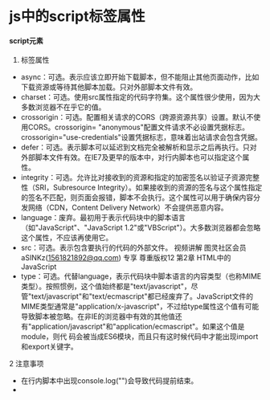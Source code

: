 # js中的script标签属性

#### script元素

1. 标签属性

- async：可选。表示应该立即开始下载脚本，但不能阻止其他页面动作，比如下载资源或等待其他脚本加载。只对外部脚本文件有效。 
- charset：可选。使用src属性指定的代码字符集。这个属性很少使用，因为大多数浏览器不在乎它的值。 
- crossorigin：可选。配置相关请求的CORS（跨源资源共享）设置。默认不使用CORS。crossorigin= "anonymous"配置文件请求不必设置凭据标志。crossorigin="use-credentials"设置凭据标志，意味着出站请求会包含凭据。
- defer：可选。表示脚本可以延迟到文档完全被解析和显示之后再执行。只对外部脚本文件有效。在IE7及更早的版本中，对行内脚本也可以指定这个属性。 
- integrity：可选。允许比对接收到的资源和指定的加密签名以验证子资源完整性（SRI，Subresource Integrity）。如果接收到的资源的签名与这个属性指定的签名不匹配，则页面会报错，脚本不会执行。这个属性可以用于确保内容分发网络（CDN，Content Delivery Network）不会提供恶意内容。 
- language：废弃。最初用于表示代码块中的脚本语言（如"JavaScript"、"JavaScript 1.2"或"VBScript"）。大多数浏览器都会忽略这个属性，不应该再使用它。 
- src：可选。表示包含要执行的代码的外部文件。  视频讲解 图灵社区会员 aSINKz(1561821892@qq.com) 专享 尊重版权12 第2章 HTML中的JavaScript  
- type：可选。代替language，表示代码块中脚本语言的内容类型（也称MIME类型）。按照惯例，这个值始终都是"text/javascript"，尽管"text/javascript"和"text/ecmascript"都已经废弃了。JavaScript文件的MIME类型通常是"application/x-javascript"，不过给type属性这个值有可能导致脚本被忽略。在非IE的浏览器中有效的其他值还有"application/javascript"和"application/ecmascript"。如果这个值是module，则代 码会被当成ES6模块，而且只有这时候代码中才能出现import和export关键字。

2 注意事项

- 在行内脚本中出现console.log("</script>")会导致代码提前结束。
- <script src="example.js"/>在html中不能正常使用。在xhtml中可以。
- 在标签上引用外部资源，同时也再行内书写代码，这是行内代码不会执行。
- 为了保证加载js文件是预期的文件可以加入integrity属性。
- 执行顺序，从上到小依次执行，如果设置了defer和async就不一定了，后一个必须等到前一个解释完成才能继续开始解释。

2. 标签位置

- 应用js通常放在body最后，放置阻塞页面导致白屏。

2. 推迟执行脚本

- 设置defer后，浏览器会立即下载但是延迟执行，多个defer脚本第一个推迟的脚本会在第二个推迟的脚本之前执行，最好保证只有一个异步脚本，并且最好也放在页面body最下方,因为有些浏览器可能忽略这个属性，因为ie8之前不支持。

3. 异步执行脚本

- 多个异步脚本标记async，不能保证他们的加载次序，异步脚本不应该在加载期间修改dom。

4. 动态加载脚本

- 可以通过动态生成script标签加载js，该种方式相当于async标记，不过这种方式会导致性能降低，适用这种方式最好页面前面加入<link rel="preload" href="demo.js">进行预加载。

5. XHTML中的变化

- 必须指定type类型text/javascript，其中在xhtml中使用符号需要转义，或者使用CDATA+注释形式。
```xhtml
<script type="text/javascript"> 
    //<![CDATA[  
    function compare(a, b) {  
        if (a < b) {  
            console.log("A is less than B");  
        } else if (a > b) {  
            console.log("A is greater than B");  
        } else {  
            console.log("A is equal to B");  
        }  
    } 
    //]]> 
</script> 
```

#### 行内代码与外部文件

- 可维护性：一个目录保存js文件更易于维护。

- 缓存：多个页面加载一个js只需加载一次，这样页面加载更快。

- 适用未来：http1,与http1.2版本大文优势最大，http2版本中拆分多个文件优势更大。

#### 文档模式

- 混杂模式
  
- 标准模式
  
- 准标准模式

#### noscript元素

当浏览器不支持脚本或者浏览器脚本被关掉时就会执行moscript内的内容。




